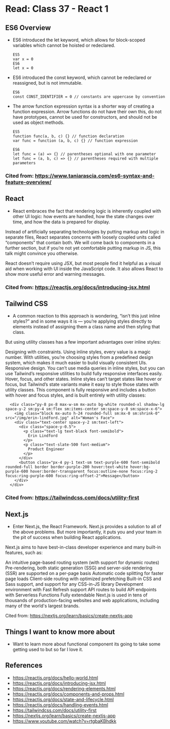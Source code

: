# Read: Class 37 - React 1

## ES6 Overview

- ES6 introduced the let keyword, which allows for block-scoped variables which cannot be hoisted or redeclared.

      ES5
      var x = 0
      ES6
      let x = 0

- ES6 introduced the const keyword, which cannot be redeclared or reassigned, but is not immutable.

      ES6
      const CONST_IDENTIFIER = 0 // constants are uppercase by convention

- The arrow function expression syntax is a shorter way of creating a function expression. Arrow functions do not have their own this, do not have prototypes, cannot be used for constructors, and should not be used as object methods.

      ES5
      function func(a, b, c) {} // function declaration
      var func = function (a, b, c) {} // function expression

      ES6
      let func = (a) => {} // parentheses optional with one parameter
      let func = (a, b, c) => {} // parentheses required with multiple parameters

### Cited from: https://www.taniarascia.com/es6-syntax-and-feature-overview/

## React

- React embraces the fact that rendering logic is inherently coupled with other UI logic: how events are handled, how the state changes over time, and how the data is prepared for display.

Instead of artificially separating technologies by putting markup and logic in separate files, React separates concerns with loosely coupled units called “components” that contain both. We will come back to components in a further section, but if you’re not yet comfortable putting markup in JS, this talk might convince you otherwise.

React doesn’t require using JSX, but most people find it helpful as a visual aid when working with UI inside the JavaScript code. It also allows React to show more useful error and warning messages.

### Cited from: https://reactjs.org/docs/introducing-jsx.html

## Tailwind CSS

- A common reaction to this approach is wondering, “isn’t this just inline styles?” and in some ways it is — you’re applying styles directly to elements instead of assigning them a class name and then styling that class.

But using utility classes has a few important advantages over inline styles:

Designing with constraints. Using inline styles, every value is a magic number. With utilities, you’re choosing styles from a predefined design system, which makes it much easier to build visually consistent UIs.
Responsive design. You can’t use media queries in inline styles, but you can use Tailwind’s responsive utilities to build fully responsive interfaces easily.
Hover, focus, and other states. Inline styles can’t target states like hover or focus, but Tailwind’s state variants make it easy to style those states with utility classes.
This component is fully responsive and includes a button with hover and focus styles, and is built entirely with utility classes:

      <div class="py-8 px-8 max-w-sm mx-auto bg-white rounded-xl shadow-lg space-y-2 sm:py-4 sm:flex sm:items-center sm:space-y-0 sm:space-x-6">
        <img class="block mx-auto h-24 rounded-full sm:mx-0 sm:shrink-0" src="/img/erin-lindford.jpg" alt="Woman's Face">
        <div class="text-center space-y-2 sm:text-left">
          <div class="space-y-0.5">
            <p class="text-lg text-black font-semibold">
              Erin Lindford
            </p>
            <p class="text-slate-500 font-medium">
              Product Engineer
            </p>
          </div>
          <button class="px-4 py-1 text-sm text-purple-600 font-semibold rounded-full border border-purple-200 hover:text-white hover:bg-purple-600 hover:border-transparent focus:outline-none focus:ring-2 focus:ring-purple-600 focus:ring-offset-2">Message</button>
        </div>
      </div>

### Cited from: https://tailwindcss.com/docs/utility-first

## Next.js

- Enter Next.js, the React Framework. Next.js provides a solution to all of the above problems. But more importantly, it puts you and your team in the pit of success when building React applications.

Next.js aims to have best-in-class developer experience and many built-in features, such as:

An intuitive page-based routing system (with support for dynamic routes)
Pre-rendering, both static generation (SSG) and server-side rendering (SSR) are supported on a per-page basis
Automatic code splitting for faster page loads
Client-side routing with optimized prefetching
Built-in CSS and Sass support, and support for any CSS-in-JS library
Development environment with Fast Refresh support
API routes to build API endpoints with Serverless Functions
Fully extendable
Next.js is used in tens of thousands of production-facing websites and web applications, including many of the world's largest brands.

Cited from: https://nextjs.org/learn/basics/create-nextjs-app

## Things I want to know more about

- Want to learn more about functional component its going to take some getting used to but so far I love it.

## References
- https://reactjs.org/docs/hello-world.html
- https://reactjs.org/docs/introducing-jsx.html
- https://reactjs.org/docs/rendering-elements.html
- https://reactjs.org/docs/components-and-props.html
- https://reactjs.org/docs/state-and-lifecycle.html
- https://reactjs.org/docs/handling-events.html
- https://tailwindcss.com/docs/utility-first
- https://nextjs.org/learn/basics/create-nextjs-app
- https://www.youtube.com/watch?v=rtgbaKBhdkk
